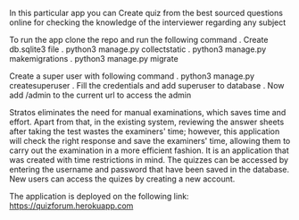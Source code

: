 In this particular app you can Create quiz from the best sourced questions online for checking the knowledge of the interviewer regarding any subject

To run the app clone the repo and run the following command . Create db.sqlite3 file . python3 manage.py collectstatic . python3 manage.py makemigrations . python3 manage.py migrate

Create a super user with following command . python3 manage.py createsuperuser . Fill the credentials and add superuser to database . Now add /admin to the current url to access the admin

Stratos eliminates the need for manual examinations, which saves time and effort.
Apart from that, in the existing system, reviewing the answer sheets after taking the test wastes the examiners' time; however, this application will check the right response and save the examiners' time, allowing them to carry out the examination in a more efficient fashion.
It is an application that was created with time restrictions in mind.
The quizzes can be accessed by entering the username and password that have been saved in the database.
New users can access the quizes by creating a new account.

The application is deployed on the following link:
https://quizforum.herokuapp.com
